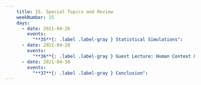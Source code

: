 ```yaml
---
    title: 15. Special Topics and Review
    weekNumber: 15
    days:
      - date: 2021-04-26
        events:
          "**35**{: .label .label-gray } Statistical Simulations":
      - date: 2021-04-28
        events:
          "**36**{: .label .label-gray } Guest Lecture: Human Context & Ethics":
      - date: 2021-04-30
        events:
          "**37**{: .label .label-gray } Conclusion":
---
```

